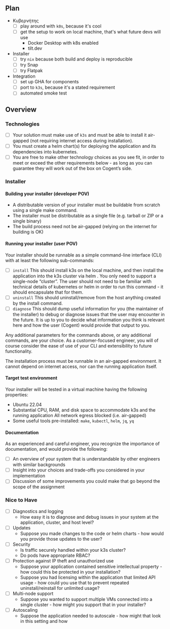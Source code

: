 ## Plan

- Κυβερνήτης
  - [ ] play around with `k0s`, because it's cool
  - [ ] get the setup to work on local machine, that's what future devs will use
    - Docker Desktop with k8s enabled
    - tilt.dev
- Installer
  - [ ] try `nix` because both build and deploy is reproducible
  - [ ] try Snap
  - [ ] try Flatpak
- Integration
  - [ ] set up GHA for components
  - [ ] port to `k3s`, because it's a stated requirement
  - [ ] automated smoke test

## Overview

### Technologies

- [ ] Your solution must make use of `k3s` and must be able to install it air-gapped (not requiring internet access during installation).
- [ ] You must create a helm chart(s) for deploying the application and its dependencies into kubernetes.
- [ ] You are free to make other technology choices as you see fit, in order to meet or exceed the other requirements below - as long as you can guarantee they will work out of the box on Cogent’s side.

### Installer

#### Building your installer (developer POV)

- A distributable version of your installer must be buildable from scratch using a single make command.
- The installer must be distributable as a single file (e.g. tarball or ZIP or a single binary)
- The build process need not be air-gapped (relying on the internet for building is OK)

#### Running your installer (user POV)

Your installer should be runnable as a simple command-line interface (CLI) with at least the following sub-commands:

- [ ] `install` This should install k3s on the local machine, and then install the application into the k3s cluster via helm . You only need to support a single-node “cluster”. The user should not need to be familiar with technical details of kubernetes or helm in order to run this command - it should encapsulate that for them.
- [ ] `uninstall` This should uninstall/remove from the host anything created by the install command.
- [ ] `diagnose` This should dump useful information for you (the maintainer of the installer) to debug or diagnose issues that the user may encounter in the future. It is up to you to decide what information you think is relevant here and how the user (Cogent) would provide that output to you.

Any additional parameters for the commands above, or any additional commands, are your choice. As a customer-focused engineer, you will of course consider the ease of use of your CLI and extensibility to future functionality.

The installation process must be runnable in an air-gapped environment. It cannot depend on internet access, nor can the running application itself.

#### Target test environment

Your installer will be tested in a virtual machine having the following properties:

- Ubuntu 22.04
- Substantial CPU, RAM, and disk space to accommodate k3s and the running application All network egress blocked (i.e. air-gapped)
- Some useful tools pre-installed: `make`, `kubectl`, `helm`, `jq`, `yq`

#### Documentation

As an experienced and careful engineer, you recognize the importance of documentation, and would provide the following:

- [ ] An overview of your system that is understandable by other engineers with similar backgrounds
- [ ] Insight into your choices and trade-offs you considered in your implementation
- [ ] Discussion of some improvements you could make that go beyond the scope of the assignment

### Nice to Have

- [ ] Diagnostics and logging
  - How easy it is to diagnose and debug issues in your system at the application, cluster, and host level?
- [ ] Updates
  - Suppose you made changes to the code or helm charts - how would you provide those updates to the user?
- [ ] Security
  - Is traffic securely handled within your k3s cluster?
  - Do pods have appropriate RBAC?
- [ ] Protection against IP theft and unauthorized use
  - Suppose your application contained sensitive intellectual property - how could this be protected in your installation?
  - Suppose you had licensing within the application that limited API usage - how could you use that to prevent repeated uninstall/reinstall for unlimited usage?
- [ ] Multi-node support
  - Suppose you wanted to support multiple VMs connected into a single cluster - how might you support that in your installer?
- [ ] Autoscaling
  - Suppose the application needed to autoscale - how might that look in this setting and how
